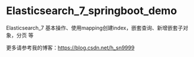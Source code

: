 # Elasticsearch_7_springboot_demo

Elasticsearch_7  基本操作、使用mapping创建index，嵌套查询、新增嵌套子对象，分页 等

更多请参考我的博客：https://blog.csdn.net/h_sn9999
